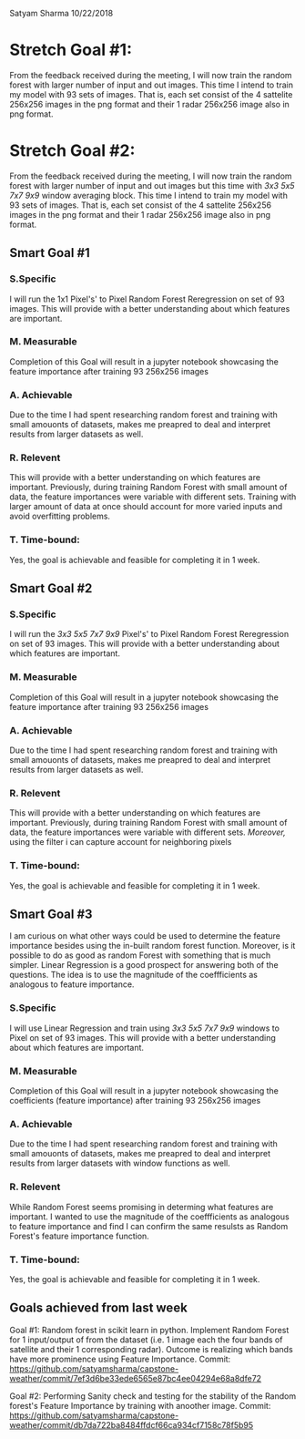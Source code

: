 Satyam Sharma
10/22/2018

# Stretch Goal #1:
From the feedback received during the meeting, I will now train the random forest with larger number of input and out images. This time I intend to train my model with 93 sets of images. That is, each set consist of the 4 sattelite 256x256 images in the png format and their 1 radar 256x256 image also in png format.

# Stretch Goal #2:
From the feedback received during the meeting, I will now train the random forest with larger number of input and out images but this time with *3x3* *5x5* *7x7* *9x9* window averaging block. This time I intend to train my model with 93 sets of images. That is, each set consist of the 4 sattelite 256x256 images in the png format and their 1 radar 256x256 image also in png format.

## Smart Goal #1

### S.Specific
I will run the 1x1 Pixel's' to Pixel Random Forest Reregression on set of 93 images. This will provide with a better understanding about which features are important. 

### M. Measurable
Completion of this Goal will result in a jupyter notebook showcasing the feature importance after training 93 256x256 images 

### A. Achievable
Due to the time I had spent researching random forest and training with small amouonts of datasets, makes me preapred to deal and interpret results from larger datasets as well.

### R. Relevent
This will provide with a better understanding on which features are important. Previously, during training Random Forest with small amount of data, the feature importances were variable with different sets. Training with larger amount of data at once should account for more varied inputs and avoid overfitting problems.

### T. Time-bound:
Yes, the goal is achievable and feasible for completing it in 1 week. 



## Smart Goal #2
### S.Specific
I will run the *3x3* *5x5* *7x7* *9x9* Pixel's' to Pixel Random Forest Reregression on set of 93 images. This will provide with a better understanding about which features are important.

### M. Measurable
Completion of this Goal will result in a jupyter notebook showcasing the feature importance after training 93 256x256 images 

### A. Achievable
Due to the time I had spent researching random forest and training with small amouonts of datasets, makes me preapred to deal and interpret results from larger datasets as well.

### R. Relevent
This will provide with a better understanding on which features are important. Previously, during training Random Forest with small amount of data, the feature importances were variable with different sets. *Moreover,* using the filter i can capture account for neighboring pixels

### T. Time-bound:
Yes, the goal is achievable and feasible for completing it in 1 week. 


## Smart Goal #3
I am curious on what other ways could be used to determine the feature importance besides using the in-built random forest function. Moreover, is it possible to do as good as random Forest with something that is much simpler. Linear Regression is a good prospect for answering both of the questions. The idea is to use the magnitude of the coeffficients as analogous to feature importance. 

### S.Specific
I will use Linear Regression and train using *3x3* *5x5* *7x7* *9x9* windows to Pixel on set of 93 images. This will provide with a better understanding about which features are important.

### M. Measurable
Completion of this Goal will result in a jupyter notebook showcasing the coefficients (feature importance) after training 93 256x256 images 

### A. Achievable
Due to the time I had spent researching random forest and training with small amouonts of datasets, makes me preapred to deal and interpret results from larger datasets with window functions as well.

### R. Relevent
While Random Forest seems promising in determing what features are important. I wanted to use the magnitude of the coeffficients as analogous to feature importance and find I can confirm the same resulsts as Random Forest's feature importance function.

### T. Time-bound:
Yes, the goal is achievable and feasible for completing it in 1 week. 


## Goals achieved from last week
Goal #1:
Random forest in scikit learn in python. Implement Random Forest for 1 input/output of from the dataset (i.e. 1 image each the four bands of satellite and their 1 corresponding radar). Outcome is realizing which bands have more prominence using Feature Importance.
Commit:
https://github.com/satyamsharma/capstone-weather/commit/7ef3d6be33ede6565e87bc4ee04294e68a8dfe72


Goal #2:
Performing Sanity check and testing for the stability of the Random forest's Feature Importance by training with anoother image.
Commit:
https://github.com/satyamsharma/capstone-weather/commit/db7da722ba8484ffdcf66ca934cf7158c78f5b95
